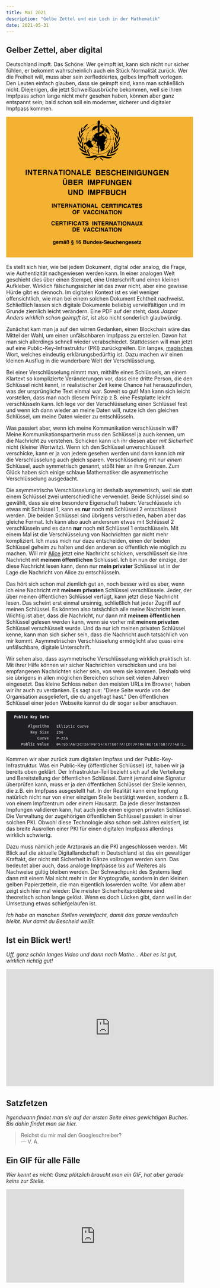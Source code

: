```yaml
---
title: Mai 2021
description: "Gelbe Zettel und ein Loch in der Mathematik"
date: 2021-05-31
---
```


## Gelber Zettel, aber digital

Deutschland impft. Das Schöne: Wer geimpft ist, kann sich nicht nur sicher fühlen, er bekommt wahrscheinlich auch ein Stück Normalität zurück. Wer die Freiheit will, muss aber sein zerfleddertes, gelbes Impfheft vorlegen. Den Leuten einfach glauben, dass sie geimpft sind, kann man schließlich nicht. Diejenigen, die jetzt Schweißausbrüche bekommen, weil sie ihren Impfpass schon lange nicht mehr gesehen haben, können aber ganz entspannt sein; bald schon soll ein moderner, sicherer und digitaler Impfpass kommen.

![1.png](./1.png)

Es stellt sich hier, wie bei jedem Dokument, digital oder analog, die Frage, wie Authentizität nachgewiesen werden kann. In einer analogen Welt geschieht dies über einen Stempel, eine Unterschrift und einen kleinen Aufkleber. Wirklich fälschungssicher ist das zwar nicht, aber eine gewisse Hürde gibt es dennoch. Im digitalen Kontext ist es viel weniger offensichtlich, wie man bei einem solchen Dokument Echtheit nachweist. Schließlich lassen sich digitale Dokumente beliebig vervielfältigen und im Grunde ziemlich leicht verändern. Eine PDF auf der steht, dass _Jasper Anders wirklich schon geimpft ist_, ist also nicht sonderlich glaubwürdig.

Zunächst kam man ja auf den wirren Gedanken, einen Blockchain wäre das Mittel der Wahl, um einen unfälschbaren Impfpass zu erstellen. Davon hat man sich allerdings schnell wieder verabschiedet. Stattdessen will man jetzt auf eine Public-Key-Infrastruktur (PKI) zurückgreifen. Ein langes, [magisches](https://www.jasperanders.xyz/2021/04/) Wort, welches eindeutig erklärungsbedürftig ist. Dazu machen wir einen kleinen Ausflug in die wunderbare Welt der Verschlüsselung.

Bei einer Verschlüsselung nimmt man, mithilfe eines Schlüssels, an einem Klartext so komplizierte Veränderungen vor, dass eine dritte Person, die den Schlüssel nicht kennt, in realistischer Zeit keine Chance hat herauszufinden, was der ursprüngliche Text einmal war. Soweit so gut! Man kann sich leicht vorstellen, dass man nach diesem Prinzip z.B. eine Festplatte leicht verschlüsseln kann. Ich lege vor der Verschlüsselung einen Schlüssel fest und wenn ich dann wieder an meine Daten will, nutze ich den gleichen Schlüssel, um meine Daten wieder zu entschlüsseln.

Was passiert aber, wenn ich meine Kommunikation verschlüsseln will? Meine Kommunikationspartnerin muss den Schlüssel ja auch kennen, um die Nachricht zu verstehen. Schicken kann ich ihr diesen aber _mit Sicherheit_ nicht (kleiner Wortwitz). Wenn ich den Schlüssel unverschlüsselt verschicke, kann er ja von jedem gesehen werden und dann kann ich mir die Verschlüsselung auch gleich sparen. Verschlüsselung mit nur *einem* Schlüssel, auch symmetrisch genannt, stößt hier an ihre Grenzen. Zum Glück haben sich einige schlaue Mathematiker die asymmetrische Verschlüsselung ausgedacht.

Die asymmetrische Verschlüsselung ist deshalb asymmetrisch, weil sie statt einem Schlüssel zwei unterschiedliche verwendet. Beide Schlüssel sind so gewählt, dass sie eine besondere Eigenschaft haben: Verschlüssele ich etwas mit Schlüssel 1, kann es **nur** noch mit Schlüssel 2 entschlüsselt werden. Die beiden Schlüssel sind übrigens verschieden, haben aber das gleiche Format. Ich kann also auch andersrum etwas mit Schlüssel 2 verschlüsseln und es dann **nur** noch mit Schlüssel 1 entschlüsseln. Mit einem Mal ist die Verschlüsselung von Nachrichten gar nicht mehr kompliziert. Ich muss mich nur dazu entscheiden, einen der beiden Schlüssel geheim zu halten und den anderen so öffentlich wie möglich zu machen. Will mir [Alice](https://en.wikipedia.org/wiki/Alice_and_Bob) jetzt eine Nachricht schicken, verschlüsselt sie ihre Nachricht mit **meinem öffentlichen** Schlüssel. Ich bin nun der einzige, der diese Nachricht lesen kann, denn nur **mein privater** Schlüssel ist in der Lage die Nachricht von Alice zu entschlüsseln.

Das hört sich schon mal ziemlich gut an, noch besser wird es aber, wenn ich eine Nachricht mit **meinem privaten** Schlüssel verschlüssele. Jeder, der über meinen öffentlichen Schlüssel verfügt, kann jetzt diese Nachricht lesen. Das scheint erst einmal unsinnig, schließlich hat jeder Zugriff auf meinen Schlüssel. Es könnten also tatsächlich alle meine Nachricht lesen. Wichtig ist aber, dass die Nachricht, nur dann mit **meinem öffentlichen** Schlüssel gelesen werden kann, wenn sie vorher mit **meinem privaten** Schlüssel verschlüsselt wurde. Und da nur ich meinen privaten Schlüssel kenne, kann man sich sicher sein, dass die Nachricht auch tatsächlich von mir kommt. Asymmetrischen Verschlüsselung ermöglicht also quasi eine unfälschbare, digitale Unterschrift.

Wir sehen also, dass asymmetrische Verschlüsselung wirklich praktisch ist. Mit ihrer Hilfe können wir sicher Nachrichten verschicken und uns bei empfangenen Nachrichten sicher sein, von wem sie kommen. Deshalb wird sie übrigens in allen möglichen Bereichen schon seit vielen Jahren eingesetzt. Das kleine Schloss neben den meisten URLs im Browser, haben wir ihr auch zu verdanken. Es sagt aus: "Diese Seite wurde von der Organisation ausgeliefert, die du angefragt hast." Den öffentlichen Schlüssel einer jeden Webseite kannst du dir sogar selber anschauen.

![2.png](./2.png)

Kommen wir aber zurück zum digitalen Impfass und der Public-Key-Infrastruktur. Was ein Public-Key (öffentlicher Schlüssel) ist, haben wir ja bereits oben geklärt. Der Infrastruktur-Teil bezieht sich auf die Verteilung und Bereitstellung der öffentlichen Schlüssel. Damit jemand eine Signatur überprüfen kann, muss er ja den öffentlichen Schlüssel der Stelle kennen, die z.B. ein Impfpass ausgestellt hat. In der Realität kann eine Impfung natürlich nicht nur von einer einzigen Stelle bestätigt werden, sondern z.B. von einem Impfzentrum oder einem Hausarzt. Da jede dieser Instanzen Impfungen validieren kann, hat auch jede einen eigenen privaten Schlüssel. Die Verwaltung der zugehörigen öffentlichen Schlüssel passiert in einer solchen PKI. Obwohl diese Technologie also schon seit Jahren existiert, ist das breite Ausrollen einer PKI für einen digitalen Impfpass allerdings wirklich schwierig.

Dazu muss nämlich jede Arztpraxis an die PKI angeschlossen werden. Mit Blick auf die aktuelle Digitallandschaft in Deutschland ist das ein gewaltiger Kraftakt, der nicht mit Sicherheit in Gänze vollzogen werden kann. Das bedeutet aber auch, dass analoge Impfpässe bis auf Weiteres als Nachweise gültig bleiben werden. Der Schwachpunkt des Systems liegt dann mit einem Mal nicht mehr in der Kryptografie, sondern in den kleinen gelben Papierzetteln, die man eigentlich loswerden wollte. Vor allem aber zeigt sich hier mal wieder: Die meisten Sicherheitsprobleme sind theoretisch schon lange gelöst. Wenn es doch Lücken gibt, dann weil in der Umsetzung etwas schiefgelaufen ist.

_Ich habe an manchen Stellen vereinfacht, damit das ganze verdaulich bleibt. Nur damit du Bescheid weißt._

## Ist ein Blick wert!

_Uff, ganz schön langes Video und dann noch Mathe… Aber es ist gut, wirklich richtig gut!_

<iframe width="560" height="315" src="https://www.youtube-nocookie.com/embed/HeQX2HjkcNo" title="YouTube video player" frameborder="0" allow="accelerometer; autoplay; clipboard-write; encrypted-media; gyroscope; picture-in-picture" allowfullscreen></iframe>

## Satzfetzen

_Irgendwann findet man sie auf der ersten Seite eines gewichtigen Buches. Bis dahin findet man sie hier._

> Reichst du mir mal den Googleschreiber?  
> — V. A.

## Ein GIF für alle Fälle

_Wer kennt es nicht: Ganz plötzlich braucht man ein GIF, hat aber gerade keins zur Stelle._

<iframe src="https://giphy.com/embed/yy1RLVzuSAiFa" width="480" height="251" frameBorder="0" class="giphy-embed" allowFullScreen></iframe>
